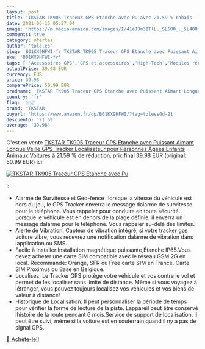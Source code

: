 ```yaml
---
layout: post
title: 'TKSTAR TK905 Traceur GPS Etanche avec Pu avec 21.59 % rabais '
date: 2021-06-15 05:27:04
image: 'https://m.media-amazon.com/images/I/41eJDm3ITlL._SL500_._SL400_.jpg'
comments: true
category: ofertas
author: 'tole.es'
slug: 'B01KX9HFWI-fr TKSTAR TK905 Traceur GPS Etanche avec Puissant Aimant...'
sku: 'B01KX9HFWI-fr'
tags: [ 'Accessoires GPS','GPS et accessoires','High-Tech','Modules récepteurs pour GPS','tkstar', ]
actualPrice: 39.98 EUR
currency: EUR
price: 39.98
comparePrice: 50.99 EUR
prodname: 'TKSTAR TK905 Traceur GPS Etanche avec Puissant Aimant Longue Veille GPS Tracker Localisateur pour Personnes Âgées Enfants Animaux Voitures'
country: 'fr'
flag: '🇫🇷'
brand: 'TKSTAR'
buyurl: 'https://www.amazon.fr/dp/B01KX9HFWI/?tag=tolees0d-21'
descuento: '21.59'
average: '39.98'
---
```


C'est en vente [TKSTAR TK905 Traceur GPS Etanche avec Puissant Aimant Longue Veille GPS Tracker Localisateur pour Personnes Âgées Enfants Animaux Voitures](https://www.amazon.fr/dp/B01KX9HFWI/?tag=tolees0d-21)  à  21.59 % de réduction, prix final  39.98 EUR (original: 50.99 EUR) ici:

[![TKSTAR TK905 Traceur GPS Etanche avec Pu](https://m.media-amazon.com/images/I/41eJDm3ITlL._SL500_._SL400_.jpg)](https://www.amazon.fr/dp/B01KX9HFWI/?tag=tolees0d-21)

ℹ️:

- Alarme de Survitesse et Geo-fence : lorsque la vitesse du véhicule est hors du jeu, le GPS Tracker enverra le message dalarme de survitesse pour le téléphone. Vous rappeler pour conduire en toute sécurité. Lorsque le véhicule est en dehors de la plage définie, il enverra un message dalarme pour le téléphone. Vous rappeler au-delà des limites.
- Alerte de Vibration: Capteur de vibration intégré, si votre tracker gps voiture vibre, vous recevrez une notification dalarme de vibration dans lapplication.ou SMS.
- Facile à Installer:Installation magnétique puissante,Étanche IP65.Vous devez acheter une carte SIM compatible avec le réseau GSM 2G en local. Recommandé: Orange, SFR ou Free carte SIM en France. Carte SIM Proximus ou Base en Belgique.
- Localisez: Le Tracker GPS protège votre véhicule et vos contre le vol et permet de les localiser sans limite de distance. Même si vous voyagez à létranger, vous pouvez toujours localisez vos véhicules et vos biens de valeur à distance!
- Historique de Localisation: Il peut personnaliser la période de temps pour vérifier la forme de lecture de la piste. Lappareil peut être conservé lhistoire de la route pendant 6 mois.Service de support de localisation, il peut être suivi, même si la voiture est en souterrain quand il ny a pas de signal GPS.

[🛒 Achète-le!!](https://www.amazon.fr/dp/B01KX9HFWI/?tag=tolees0d-21)
